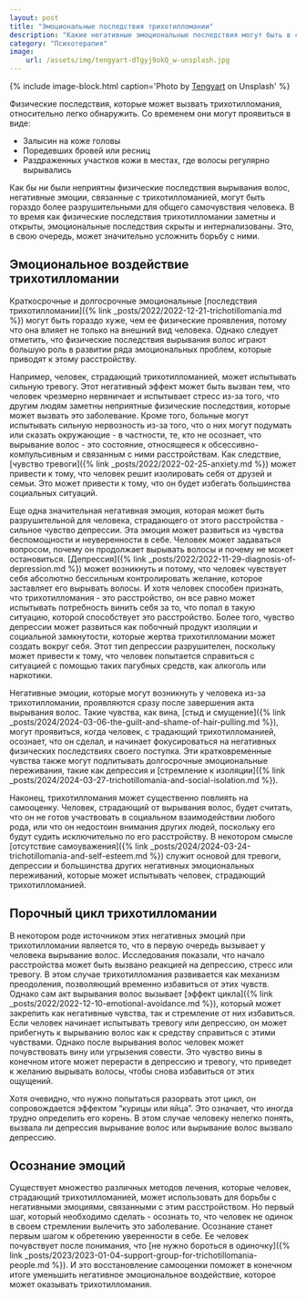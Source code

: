```yaml
---
layout: post
title: "Эмоциональные последствия трихотилломании"
description: "Какие негативные эмоциональные последствия могут быть в случае трихотилломании."
category: "Психотерапия"
image:
    url: /assets/img/tengyart-dTgyj9okQ_w-unsplash.jpg
---
```


{% include image-block.html
caption='Photo by <a href="https://unsplash.com/@tengyart" rel="nofollow">Tengyart</a> on Unsplash'
%}


Физические последствия, которые может вызвать трихотилломания, относительно легко обнаружить. Со временем они могут проявиться в виде:

- Залысин на коже головы
- Поредевших бровей или ресниц
- Раздраженных участков кожи в местах, где волосы регулярно вырывались

Как бы ни были неприятны физические последствия вырывания волос, негативные эмоции, связанные с трихотилломанией, могут быть гораздо 
более разрушительными для общего самочувствия человека. В то время как физические последствия трихотилломании заметны и открыты, 
эмоциональные последствия скрыты и интернализованы. Это, в свою очередь, может значительно усложнить борьбу с ними.

## Эмоциональное воздействие трихотилломании

Краткосрочные и долгосрочные эмоциональные [последствия трихотилломании]({% link _posts/2022/2022-12-21-trichotillomania.md %})
могут быть гораздо хуже, чем ее физические проявления, потому что она влияет не только на внешний вид человека. 
Однако следует отметить, что физические последствия вырывания волос играют большую роль в развитии ряда эмоциональных проблем, которые приводят к этому расстройству.

Например, человек, страдающий трихотилломанией, может испытывать сильную тревогу. Этот негативный эффект может быть вызван тем, что 
человек чрезмерно нервничает и испытывает стресс из-за того, что другим людям заметны неприятные физические последствия, которые может вызвать 
это заболевание. Кроме того, больные могут испытывать сильную нервозность из-за того, что о них могут подумать или 
сказать окружающие - в частности, те, кто не осознает, что вырывание волос - это состояние, относящееся к обсессивно-компульсивным и 
связанным с ними расстройствам. Как следствие, [чувство тревоги]({% link _posts/2022/2022-02-25-anxiety.md %})
может привести к тому, что человек решит изолировать себя от друзей и семьи. 
Это может привести к тому, что он будет избегать большинства социальных ситуаций.

Еще одна значительная негативная эмоция, которая может быть разрушительной для человека, страдающего от этого расстройства - сильное чувство депрессии. 
Эта эмоция может развиться из чувства беспомощности и неуверенности в себе. Человек может задаваться вопросом, почему он продолжает вырывать волосы 
и почему не может остановиться. [Депрессия]({% link _posts/2022/2022-11-29-diagnosis-of-depression.md %}) может возникнуть
и потому, что человек чувствует себя абсолютно бессильным контролировать желание, которое заставляет 
его вырывать волосы. И хотя человек способен признать, что трихотилломания - это расстройство, он все равно может испытывать потребность винить себя 
за то, что попал в такую ситуацию, которой способствует это расстройство. Более того, чувство депрессии может развиться как побочный продукт изоляции и социальной замкнутости, 
которые жертва трихотилломании может создать вокруг себя. Этот тип депрессии разрушителен, поскольку может привести к тому, 
что человек попытается справиться с ситуацией с помощью таких пагубных средств, как алкоголь или наркотики.

Негативные эмоции, которые могут возникнуть у человека из-за трихотилломании, проявляются сразу после завершения акта вырывания волос. 
Такие чувства, как вина, [стыд и смущение]({% link _posts/2024/2024-03-06-the-guilt-and-shame-of-hair-pulling.md %}), могут проявиться, когда человек, с
традающий трихотилломанией, осознает, что он сделал, и начинает фокусироваться на негативных физических последствиях своего поступка. Эти кратковременные чувства также могут подпитывать 
долгосрочные эмоциональные переживания, такие как депрессия и [стремление к изоляции]({% link _posts/2024/2024-03-27-trichotillomania-and-social-isolation.md %}).

Наконец, трихотилломания может существенно повлиять на самооценку. 
Человек, страдающий от вырывания волос, будет считать, что он не готов участвовать в социальном взаимодействии любого рода, 
или что он недостоин внимания других людей, поскольку его будут судить исключительно по его расстройству. 
В некотором смысле [отсутствие самоуважения]({% link _posts/2024/2024-03-24-trichotillomania-and-self-esteem.md %}) служит основой для тревоги, 
депрессии и большинства других негативных эмоциональных переживаний, которые может испытывать человек, страдающий трихотилломанией.

## Порочный цикл трихотилломании

В некотором роде источником этих негативных эмоций при трихотилломании является то, что в первую очередь вызывает у человека вырывание волос. Исследования показали,
что начало расстройства может быть вызвано реакцией на депрессию, стресс или тревогу. В этом случае трихотилломания развивается как механизм преодоления, 
позволяющий временно избавиться от этих чувств. Однако сам акт вырывания волос вызывает [эффект цикла]({% link _posts/2022/2022-12-10-emotional-avoidance.md %}),
который может закрепить как негативные чувства, так и стремление от них избавиться. 
Если человек начинает испытывать тревогу или депрессию, он может прибегнуть к вырыванию волос как к средству справиться с этими чувствами. Однако после вырывания волос человек может 
почувствовать вину или угрызения совести. Это чувство вины в конечном итоге может перерасти в депрессию и тревогу, что приведет к желанию вырывать волосы, чтобы снова избавиться от этих ощущений.

Хотя очевидно, что нужно попытаться разорвать этот цикл, он сопровождается эффектом “курицы или яйца”. Это означает, что иногда трудно определить его корень. В этом случае 
человеку нелегко понять, вызвала ли депрессия вырывание волос или вырывание волос вызвало депрессию.

## Осознание эмоций

Существует множество различных методов лечения, которые человек, страдающий трихотилломанией, может использовать для борьбы с негативными эмоциями, 
связанными с этим расстройством. 
Но первый шаг, который необходимо сделать - осознать то, что человек не одинок в своем стремлении вылечить это заболевание. Осознание станет первым шагом к обретению 
уверенности в себе. Ее человек почувствует после понимания, что [не нужно бороться в одиночку]({% link _posts/2023/2023-01-04-support-group-for-trichotillomania-people.md %}). 
И это восстановление самооценки поможет в конечном итоге уменьшить негативное эмоциональное воздействие, которое может оказывать трихотилломания.
